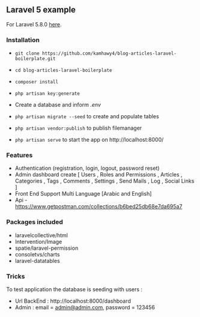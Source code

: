 ## Laravel 5 example ##

For Laravel 5.8.0 [here](https://laravel.com/docs/5.8/).

### Installation ###

* `git clone https://github.com/kamhawy4/blog-articles-laravel-boilerplate.git`
* `cd blog-articles-laravel-boilerplate`
* `composer install`
* `php artisan key:generate`
* Create a database and inform *.env*
* `php artisan migrate --seed` to create and populate tables
* `php artisan vendor:publish` to publish filemanager

* `php artisan serve` to start the app on http://localhost:8000/


### Features ###

* Authentication (registration, login, logout, password reset)
* Admin dashboard create [ Users ,  Roles and Permissions , Articles , Categories , Tags 
  , Comments , Settings , Send Mails , Log , Social Links ]
* Front End Support Multi Language [Arabic and English] 
* Api -  https://www.getpostman.com/collections/b6bed25db68e7da695a7

### Packages included ###

* laravelcollective/html
* Intervention/Image
* spatie/laravel-permission
* consoletvs/charts
* laravel-datatables

### Tricks ###

To test application the database is seeding with users :
* Url BackEnd : http://localhost:8000/dashboard
* Admin : email = admin@admin.com, password = 123456
